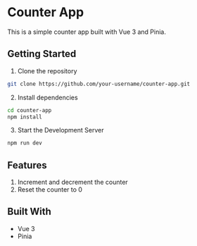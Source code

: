 # Counter App

This is a simple counter app built with Vue 3 and Pinia.

## Getting Started

1. Clone the repository

```bash
git clone https://github.com/your-username/counter-app.git
```

2. Install dependencies

```bash
cd counter-app
npm install
```

3. Start the Development Server

```bash
npm run dev
```

## Features

1. Increment and decrement the counter
2. Reset the counter to 0


## Built With
- Vue 3
- Pinia

